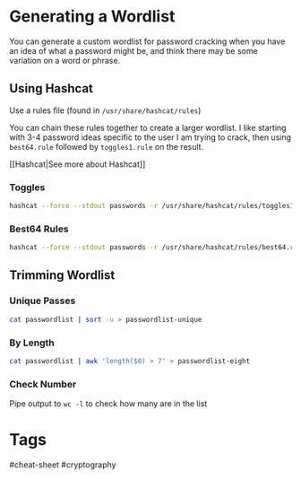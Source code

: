 # Generating a Wordlist

You can generate a custom wordlist for password cracking when you have an idea of what a password might be, and think there may be some variation on a word or phrase.

## Using Hashcat

Use a rules file (found in `/usr/share/hashcat/rules`)

You can chain these rules together to create a larger wordlist. I like starting with 3-4 password ideas specific to the user I am trying to crack, then using `best64.rule` followed by `toggles1.rule` on the result.

[[Hashcat|See more about Hashcat]]

### Toggles

```bash
hashcat --force --stdout passwords -r /usr/share/hashcat/rules/toggles1.rule > passwordlist
```

### Best64 Rules
```bash
hashcat --force --stdout passwords -r /usr/share/hashcat/rules/best64.rule > passwordlist
```

## Trimming Wordlist

### Unique Passes

```bash
cat passwordlist | sort -u > passwordlist-unique
```

### By Length

```bash
cat passwordlist | awk 'length($0) > 7' > passwordlist-eight
```

### Check Number

Pipe output to `wc -l` to check how many are in the list

# Tags

#cheat-sheet #cryptography 